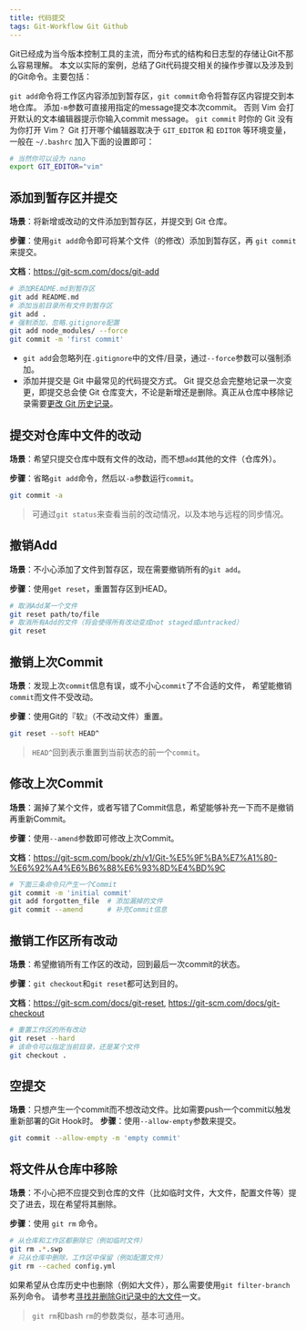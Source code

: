 ```yaml
---
title: 代码提交
tags: Git-Workflow Git Github
---
```


Git已经成为当今版本控制工具的主流，而分布式的结构和日志型的存储让Git不那么容易理解。
本文以实际的案例，总结了Git代码提交相关的操作步骤以及涉及到的Git命令。主要包括：

<!--more-->

`git add`命令将工作区内容添加到暂存区，`git commit`命令将暂存区内容提交到本地仓库。
添加`-m`参数可直接用指定的message提交本次commit。
否则 Vim 会打开默认的文本编辑器提示你输入commit message。
`git commit` 时你的 Git 没有为你打开 Vim？
Git 打开哪个编辑器取决于 `GIT_EDITOR` 和 `EDITOR` 等环境变量，
一般在 `~/.bashrc` 加入下面的设置即可：

```bash
# 当然你可以设为 nano
export GIT_EDITOR="vim"
```

## 添加到暂存区并提交

**场景**：将新增或改动的文件添加到暂存区，并提交到 Git 仓库。

**步骤**：使用`git add`命令即可将某个文件（的修改）添加到暂存区，再 `git commit` 来提交。

**文档**：<https://git-scm.com/docs/git-add>

```bash
# 添加README.md到暂存区
git add README.md
# 添加当前目录所有文件到暂存区
git add .
# 强制添加，忽略.gitignore配置
git add node_modules/ --force
git commit -m 'first commit'
```

* `git add`会忽略列在`.gitignore`中的文件/目录，通过`--force`参数可以强制添加。
* 添加并提交是 Git 中最常见的代码提交方式。 Git 提交总会完整地记录一次变更，即提交总会使 Git 仓库变大，不论是新增还是删除。真正从仓库中移除记录需要[更改 Git 历史记录][purge-git-history]。

## 提交对仓库中文件的改动

**场景**：希望只提交仓库中既有文件的改动，而不想`add`其他的文件（仓库外）。

**步骤**：省略`git add`命令，然后以`-a`参数运行`commit`。

```bash
git commit -a
```

> 可通过`git status`来查看当前的改动情况，以及本地与远程的同步情况。

## 撤销Add

**场景**：不小心添加了文件到暂存区，现在需要撤销所有的`git add`。

**步骤**：使用`get reset`，重置暂存区到HEAD。

```bash
# 取消Add某一个文件
git reset path/to/file
# 取消所有Add的文件（将会使得所有改动变成not staged或untracked）
git reset
```

## 撤销上次Commit

**场景**：发现上次`commit`信息有误，或不小心`commit`了不合适的文件，
希望能撤销`commit`而文件不受改动。

**步骤**：使用Git的『软』（不改动文件）重置。

```bash
git reset --soft HEAD^
```

> `HEAD^`回到表示重置到当前状态的前一个`commit`。

## 修改上次Commit

**场景**：漏掉了某个文件，或者写错了Commit信息，希望能够补充一下而不是撤销再重新Commit。

**步骤**：使用`--amend`参数即可修改上次Commit。

**文档**：<https://git-scm.com/book/zh/v1/Git-%E5%9F%BA%E7%A1%80-%E6%92%A4%E6%B6%88%E6%93%8D%E4%BD%9C>

```bash
# 下面三条命令只产生一个Commit
git commit -m 'initial commit'
git add forgotten_file  # 添加漏掉的文件
git commit --amend      # 补充Commit信息
```

## 撤销工作区所有改动

**场景**：希望撤销所有工作区的改动，回到最后一次commit的状态。

**步骤**：`git checkout`和`git reset`都可达到目的。

**文档**：<https://git-scm.com/docs/git-reset>, <https://git-scm.com/docs/git-checkout>

```bash
# 重置工作区的所有改动
git reset --hard
# 该命令可以指定当前目录，还是某个文件
git checkout .
```

## 空提交

**场景**：只想产生一个commit而不想改动文件。比如需要push一个commit以触发重新部署的Git Hook时。
**步骤**：使用`--allow-empty`参数来提交。

```bash
git commit --allow-empty -m 'empty commit'
```

## 将文件从仓库中移除

**场景**：不小心把不应提交到仓库的文件（比如临时文件，大文件，配置文件等）提交了进去，现在希望将其删除。

**步骤**：使用 `git rm` 命令。

```bash
# 从仓库和工作区都删除它（例如临时文件）
git rm .*.swp
# 只从仓库中删除，工作区中保留（例如配置文件）
git rm --cached config.yml
```

如果希望从仓库历史中也删除（例如大文件），那么需要使用`git filter-branch`系列命令。
请参考[寻找并删除Git记录中的大文件][purge-git-history]一文。

> `git rm`和bash `rm`的参数类似，基本可通用。

[purge-git-history]: /2016/03/22/purge-large-files-in-gitrepo.html
